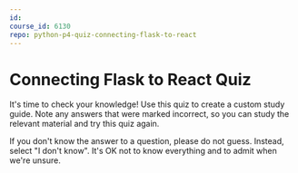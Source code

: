 ```yaml
---
id: 
course_id: 6130
repo: python-p4-quiz-connecting-flask-to-react
---
```


# Connecting Flask to React Quiz

It's time to check your knowledge! Use this quiz to create a custom study guide.
Note any answers that were marked incorrect, so you can study the relevant
material and try this quiz again.

If you don't know the answer to a question, please do not guess. Instead, select
"I don't know". It's OK not to know everything and to admit when we're unsure.
